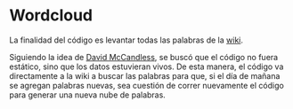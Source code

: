 # Wordcloud

La finalidad del código es levantar todas las palabras de la [wiki](https://infovis-wiki.net/wiki/Information_Visualization).

Siguiendo la idea de [David McCandless](https://www.ted.com/talks/david_mccandless_the_beauty_of_data_visualization?language=en), se buscó que el código no fuera estático, sino que los datos estuvieran vivos. De esta manera, el código va directamente a la wiki a buscar las palabras para que, si el día de mañana se agregan palabras nuevas, sea cuestión de correr nuevamente el código para generar una nueva nube de palabras.

